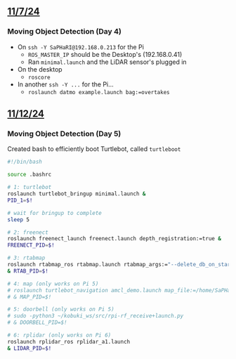 ## <u>11/7/24</u>

### Moving Object Detection (Day 4)
- On `ssh -Y SaPHaRI@192.168.0.213` for the Pi
	- `ROS_MASTER_IP` should be the Desktop's (192.168.0.41)
	- Ran `minimal.launch` and the LiDAR sensor's plugged in
- On the desktop
	- `roscore`
- In another `ssh -Y ...` for the Pi...
	- `roslaunch datmo example.launch bag:=overtakes`


## <u>11/12/24</u>

### Moving Object Detection (Day 5)
Created bash to efficiently boot Turtlebot, called `turtleboot`
```bash
#!/bin/bash

source .bashrc

# 1: turtlebot
roslaunch turtlebot_bringup minimal.launch &
PID_1=$!

# wait for bringup to complete
sleep 5

# 2: freenect
roslaunch freenect_launch freenect.launch depth_registration:=true &
FREENECT_PID=$!

# 3: rtabmap
roslaunch rtabmap_ros rtabmap.launch rtabmap_args:="--delete_db_on_start" depth_topic:=/camera/depth_registered/image_raw rgb_topic:=/camera/rgb/image_raw camera_info_topic:=/camera/rgb/camera_info
& RTAB_PID=$!

# 4: map (only works on Pi 5)
# roslaunch turtlebot_navigation amcl_demo.launch map_file:=/home/SaPHaRI/kobuki_ws/src/map/4thmap.yaml
# & MAP_PID=$!

# 5: doorbell (only works on Pi 5)
# sudo -python3 ~/kobuki_ws/src/rpi-rf_receive+launch.py
# & DOORBELL_PID=$!

# 6: rplidar (only works on Pi 6)
roslaunch rplidar_ros rplidar_a1.launch
& LIDAR_PID=$!
```
